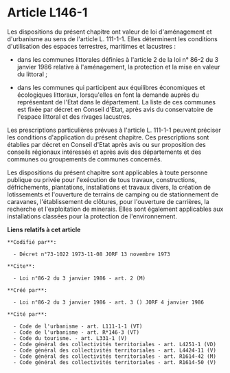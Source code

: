 # Article L146-1

Les dispositions du présent chapitre ont valeur de loi d'aménagement et d'urbanisme au sens de l'article L. 111-1-1. Elles
déterminent les conditions d'utilisation des espaces terrestres, maritimes et lacustres :

- dans les communes littorales définies à l'article 2 de la loi n° 86-2 du 3 janvier 1986 relative à l'aménagement, la
protection et la mise en valeur du littoral ;

- dans les communes qui participent aux équilibres économiques et écologiques littoraux, lorsqu'elles en font la demande
auprès du représentant de l'Etat dans le département. La liste de ces communes est fixée par décret en Conseil d'Etat, après
avis du conservatoire de l'espace littoral et des rivages lacustres.

Les prescriptions particulières prévues à l'article L. 111-1-1 peuvent préciser les conditions d'application du présent
chapitre. Ces prescriptions sont établies par décret en Conseil d'Etat après avis ou sur proposition des conseils régionaux
intéressés et après avis des départements et des communes ou groupements de communes concernés.

Les dispositions du présent chapitre sont applicables à toute personne publique ou privée pour l'exécution de tous travaux,
constructions, défrichements, plantations, installations et travaux divers, la création de lotissements et l'ouverture de
terrains de camping ou de stationnement de caravanes, l'établissement de clôtures, pour l'ouverture de carrières, la
recherche et l'exploitation de minerais. Elles sont également applicables aux installations classées pour la protection de
l'environnement.

**Liens relatifs à cet article**

	**Codifié par**:

	  - Décret n°73-1022 1973-11-08 JORF 13 novembre 1973

	**Cite**:

	  - Loi n°86-2 du 3 janvier 1986 - art. 2 (M)

	**Créé par**:

	  - Loi n°86-2 du 3 janvier 1986 - art. 3 () JORF 4 janvier 1986

	**Cité par**:

	  - Code de l'urbanisme - art. L111-1-1 (VT)
	  - Code de l'urbanisme - art. R*146-3 (VT)
	  - Code du tourisme. - art. L331-1 (V)
	  - Code général des collectivités territoriales - art. L4251-1 (VD)
	  - Code général des collectivités territoriales - art. L4424-11 (V)
	  - Code général des collectivités territoriales - art. R1614-42 (M)
	  - Code général des collectivités territoriales - art. R1614-50 (V)
